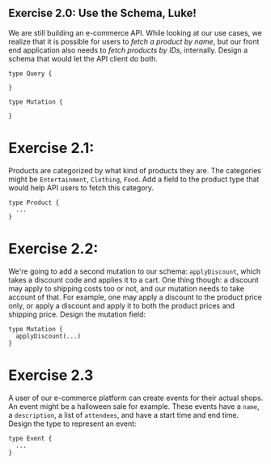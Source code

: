 ## Exercise 2.0: Use the Schema, Luke!

We are still building an e-commerce API. While looking at our use cases, we realize that it is possible for users to *fetch a product by name*, but our front end application also needs to *fetch products by IDs*, internally. Design a schema that would let the API client do both.

```
type Query {

}

type Mutation {

}
```

# Exercise 2.1:

Products are categorized by what kind of products they are. The categories might be `Entertainment`, `Clothing`, `Food`. Add a field to the product type that would help API users to fetch this category.

```
type Product {
  ...
}
```

# Exercise 2.2:

We're going to add a second mutation to our schema: `applyDiscount`, which takes a discount code and applies it to a cart. One thing though: a discount may apply to shipping costs too or not, and our mutation needs to take account of that. For example, one may apply a discount to the product price only, or apply a discount and apply it to both the product prices and shipping price. Design the mutation field:

```
type Mutation {
  applyDiscount(...)
}
```

# Exercise 2.3

A user of our e-commerce platform can create events for their actual shops. An event might be a halloween sale for example. These events have a `name`, a `description`, a list of `attendees`, and have a start time and end time. Design the type to represent an event:

```
type Event {
  ...
}
```
